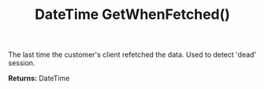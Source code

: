 ﻿---
uid: crmscript_ref_NSChatSessionEntity_GetWhenFetched
title: DateTime GetWhenFetched()
intellisense: NSChatSessionEntity.GetWhenFetched
keywords: NSChatSessionEntity, GetWhenFetched
so.topic: reference
---

The last time the customer&apos;s client refetched the data. Used to detect &apos;dead&apos; session.

**Returns:** DateTime


